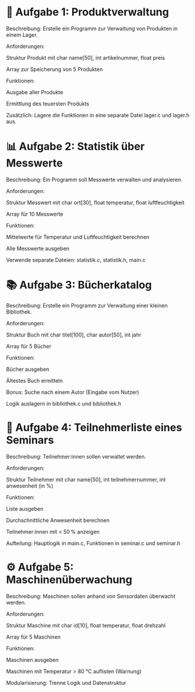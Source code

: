 # 🔧 Aufgabe 1: Produktverwaltung
Beschreibung: Erstelle ein Programm zur Verwaltung von Produkten in einem Lager.

Anforderungen:

Struktur Produkt mit char name[50], int artikelnummer, float preis

Array zur Speicherung von 5 Produkten

Funktionen:

Ausgabe aller Produkte

Ermittlung des teuersten Produkts

Zusätzlich: Lagere die Funktionen in eine separate Datei lager.c und lager.h aus.

# 📊 Aufgabe 2: Statistik über Messwerte
Beschreibung: Ein Programm soll Messwerte verwalten und analysieren.

Anforderungen:

Struktur Messwert mit char ort[30], float temperatur, float luftfeuchtigkeit

Array für 10 Messwerte

Funktionen:

Mittelwerte für Temperatur und Luftfeuchtigkeit berechnen

Alle Messwerte ausgeben

Verwende separate Dateien: statistik.c, statistik.h, main.c

# 📚 Aufgabe 3: Bücherkatalog
Beschreibung: Erstelle ein Programm zur Verwaltung einer kleinen Bibliothek.

Anforderungen:

Struktur Buch mit char titel[100], char autor[50], int jahr

Array für 5 Bücher

Funktionen:

Bücher ausgeben

Ältestes Buch ermitteln

Bonus: Suche nach einem Autor (Eingabe vom Nutzer)

Logik auslagern in bibliothek.c und bibliothek.h

# 👥 Aufgabe 4: Teilnehmerliste eines Seminars
Beschreibung: Teilnehmer:innen sollen verwaltet werden.

Anforderungen:

Struktur Teilnehmer mit char name[50], int teilnehmernummer, int anwesenheit (in %)

Funktionen:

Liste ausgeben

Durchschnittliche Anwesenheit berechnen

Teilnehmer:innen mit < 50 % anzeigen

Aufteilung: Hauptlogik in main.c, Funktionen in seminar.c und seminar.h

# ⚙️ Aufgabe 5: Maschinenüberwachung
Beschreibung: Maschinen sollen anhand von Sensordaten überwacht werden.

Anforderungen:

Struktur Maschine mit char id[10], float temperatur, float drehzahl

Array für 5 Maschinen

Funktionen:

Maschinen ausgeben

Maschinen mit Temperatur > 80 °C auflisten (Warnung)

Modularisierung: Trenne Logik und Datenstruktur

